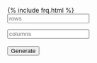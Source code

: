 {% include frq.html %}
<br>
<input type="text" id="row" placeholder="rows">
<p></p>
<input type="text" id="column" placeholder="columns">
<br><br>
<button onclick="displayLights()">Generate</button>
<div id="lightDisplay"></div>

<script>
   function displayLights() {
    document.getElementById("lightDisplay").innerHTML = ""; 

    var row = document.getElementById("row").value;
    var col = document.getElementById("column").value;
    var tempRed;
    var tempBlue;
    var tempGreen;

    fetch(`https://music.nighthawkcoders.tk/api/light/${row}/${col}`)
    .then(data => data.json())
    .then(data => {
      console.log(data);

      var p = document.createElement("p");
      for (let i = 0; i < row * col; i++) {
        tempRed = data[i].light.red;
        tempGreen = data[i].light.green; 
        tempBlue = data[i].light.blue;
        
        let div = document.createElement("div");
        div.style.width = "100px";
        div.style.height = "100px"; 
        div.style.color = "#000000";
        div.style.textAlign = "center";
        div.innerHTML += tempRed + ',' + tempGreen + ',' + tempBlue;
        div.style.backgroundColor = 'rgb(' + tempRed + ',' + tempGreen + ',' + tempBlue + ')';
        div.style.padding = "0px 0px";
        div.style.display = "inline-block";
        document.getElementById("lightDisplay").appendChild(div); 

        if ((i+1)%row == 0) {
          document.getElementById("lightDisplay").appendChild(p.cloneNode());
        }
      }
      
    }) 

   }
</script>

